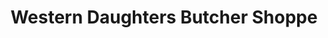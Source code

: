 ---
title: "Western Daughters Butcher Shoppe"
url: /denver/western-daughters-butcher-shoppe/
shop: butcher
---